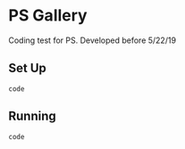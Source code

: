 # PS Gallery
Coding test for PS. Developed before 5/22/19

## Set Up

```
code
```

## Running

```
code
```
